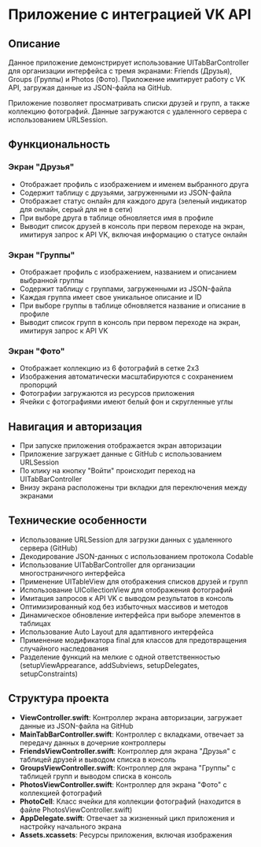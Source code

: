 # Приложение с интеграцией VK API

## Описание
Данное приложение демонстрирует использование UITabBarController для организации интерфейса с тремя экранами: Friends (Друзья), Groups (Группы) и Photos (Фото). Приложение имитирует работу с VK API, загружая данные из JSON-файла на GitHub.

Приложение позволяет просматривать списки друзей и групп, а также коллекцию фотографий. Данные загружаются с удаленного сервера с использованием URLSession.

## Функциональность

### Экран "Друзья"
- Отображает профиль с изображением и именем выбранного друга
- Содержит таблицу с друзьями, загруженными из JSON-файла
- Отображает статус онлайн для каждого друга (зеленый индикатор для онлайн, серый для не в сети)
- При выборе друга в таблице обновляется имя в профиле
- Выводит список друзей в консоль при первом переходе на экран, имитируя запрос к API VK, включая информацию о статусе онлайн

### Экран "Группы"
- Отображает профиль с изображением, названием и описанием выбранной группы
- Содержит таблицу с группами, загруженными из JSON-файла
- Каждая группа имеет свое уникальное описание и ID
- При выборе группы в таблице обновляется название и описание в профиле
- Выводит список групп в консоль при первом переходе на экран, имитируя запрос к API VK

### Экран "Фото"
- Отображает коллекцию из 6 фотографий в сетке 2x3
- Изображения автоматически масштабируются с сохранением пропорций
- Фотографии загружаются из ресурсов приложения
- Ячейки с фотографиями имеют белый фон и скругленные углы

## Навигация и авторизация
- При запуске приложения отображается экран авторизации
- Приложение загружает данные с GitHub с использованием URLSession
- По клику на кнопку "Войти" происходит переход на UITabBarController
- Внизу экрана расположены три вкладки для переключения между экранами

## Технические особенности
- Использование URLSession для загрузки данных с удаленного сервера (GitHub)
- Декодирование JSON-данных с использованием протокола Codable
- Использование UITabBarController для организации многостраничного интерфейса
- Применение UITableView для отображения списков друзей и групп
- Использование UICollectionView для отображения фотографий
- Имитация запросов к API VK с выводом результатов в консоль
- Оптимизированный код без избыточных массивов и методов
- Динамическое обновление интерфейса при выборе элементов в таблицах
- Использование Auto Layout для адаптивного интерфейса
- Применение модификатора final для классов для предотвращения случайного наследования
- Разделение функций на мелкие с одной ответственностью (setupViewAppearance, addSubviews, setupDelegates, setupConstraints)

## Структура проекта
- **ViewController.swift**: Контроллер экрана авторизации, загружает данные из JSON-файла на GitHub
- **MainTabBarController.swift**: Контроллер с вкладками, отвечает за передачу данных в дочерние контроллеры
- **FriendsViewController.swift**: Контроллер для экрана "Друзья" с таблицей друзей и выводом списка в консоль
- **GroupsViewController.swift**: Контроллер для экрана "Группы" с таблицей групп и выводом списка в консоль
- **PhotosViewController.swift**: Контроллер для экрана "Фото" с коллекцией фотографий
- **PhotoCell**: Класс ячейки для коллекции фотографий (находится в файле PhotosViewController.swift)
- **AppDelegate.swift**: Отвечает за жизненный цикл приложения и настройку начального экрана
- **Assets.xcassets**: Ресурсы приложения, включая изображения
